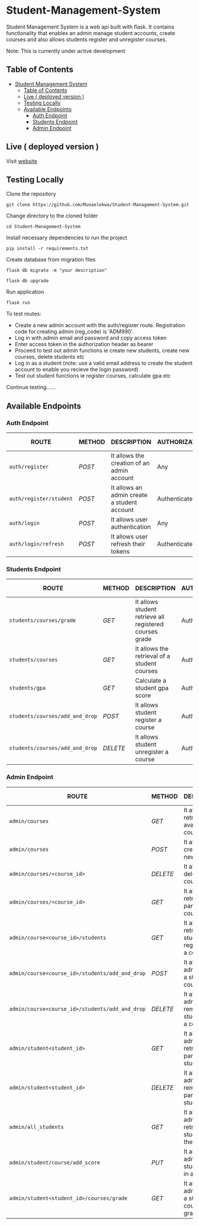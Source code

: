 # Student-Management-System

Student Management System is a web api built with flask. It contains functionality that enables an admin manage student accounts, create courses and also allows students register and unregister courses.

Note: This is currently under active development

## Table of Contents

- [Student Management System](#student-management-system)
  - [Table of Contents](#table-of-contents)
  - [Live ( deployed version )](#live--deployed-version-)
  - [Testing Locally](#testing-locally)
  - [Available Endpoints](#available-endpoints)
    - [Auth Endpoint](#auth-endpoint)
    - [Students Endpoint](#students-endpoint)
    - [Admin Endpoint](#admin-endpoint)

## Live ( deployed version ) 

Visit [website](http://Munaelekwa.pythonanywhere.com/)
## Testing Locally

Clone the repository

```console
git clone https://github.com/Munaelekwa/Student-Management-System.git
```

Change directory to the cloned folder

```console
cd Student-Management-System
```

Install necessary dependencies to run the project

```console
pip install -r requirements.txt
```
Create database from migration files 

```console
flask db migrate -m "your description"
```

```console
flask db upgrade
```
Run application

```console
flask run
```
To test routes:

- Create a new admin account with the auth/register route. Registration code for creating admin (reg_code) is 'ADM990'. 
- Log in with admin email and password and copy access token
- Enter access token in the authorization header as bearer
- Proceed to test out admin functions ie create new students, create new courses, delete students etc
- Log in as a student (note: use a valid email address to create the student account to enable you recieve the login password)
- Test out student functions ie register courses, calculate gpa etc

Continue testing......



## Available Endpoints

### Auth Endpoint
| ROUTE | METHOD | DESCRIPTION | AUTHORIZATION  | USER TYPE |  PLACEHOLDER | 
| ------- | ----- | ------------ | ------|------- | ----- |
|  `auth/register` | _POST_ | It allows the  creation of an admin account   | Any | Any |  ---- | 
|  `auth/register/student` |  _POST_ | It allows an admin create a student account   | Authenticated | Admin | ---- | 
|  `auth/login` |  _POST_  | It allows user authentication   | Any | Any | ---- | 
|  `auth/login/refresh` |  _POST_  | It allows user refresh their tokens   | Authenticated | Any | ---- | 


### Students Endpoint
| ROUTE | METHOD | DESCRIPTION | AUTHORIZATION  | USER TYPE |  PLACEHOLDER | 
| ------- | ----- | ------------ | ------|------- | ----- |
|  `students/courses/grade` |  _GET_  | It allows student retrieve all registered courses grade | Authenticated | Student | ---- |
|  `students/courses` |  _GET_  | It allows the retrieval of a student courses   | Authenticated | ---- | A student ID |
|  `students/gpa` |  _GET_  | Calculate a student gpa score   | Authenticated | Any | A student ID |
|  `students/courses/add_and_drop` |  _POST_  | It allows student register a course   | Authenticated | Student | ---- |
|  `students/courses/add_and_drop` |  _DELETE_  | It allows student unregister a course   | Authenticated | Student | ---- |



### Admin Endpoint
| ROUTE | METHOD | DESCRIPTION | AUTHORIZATION  | USER TYPE |  PLACEHOLDER | 
| ------- | ----- | ------------ | ------|------- | ----- |
|  `admin/courses` |  _GET_  | It allows the retrieval of all available courses   | Authenticated | Any | ---- |
|  `admin/courses` |  _POST_  | It allows the creation of a new course   | Authenticated | Admin | ---- |
|  `admin/courses/<course_id>` |  _DELETE_  | It allows deleting a course   | Authenticated | Admin | ---- |
|  `admin/courses/<course_id>` |  _GET_  | It allows the retrieval of a particular course   | Authenticated | Admin | A course ID |
|  `admin/course<course_id>/students` |  _GET_  | It allows the  retrieval of all students registered for a course | Authenticated | Admin | A course ID |
|  `admin/course<course_id>/students/add_and_drop` |  _POST_  | It allows admin to add a student to a course | Authenticated | Admin | A course ID |
|  `admin/course<course_id>/students/add_and_drop` |  _DELETE_  | It allows admin to remove a  student from a course | Authenticated | Admin | A course ID |
|  `admin/student<student_id>` |  _GET_  | It allows admin to retrieve a particular student | Authenticated | Admin | A Student ID |
|  `admin/student<student_id>` |  _DELETE_  | It allows admin to remove a particular student | Authenticated | Admin | A Student ID |
|  `admin/all_students` |  _GET_  | It allows admin to retrieve all students in the school | Authenticated | Admin | ---- |
|  `admin/student/course/add_score` |  _PUT_  | It allows admin add a student score in a course | Authenticated | Admin | A course ID, A student ID |
|  `admin/student<student_id>/courses/grade` |  _GET_  | It allows the admin retrieve a student all courses grade   | Authenticated | Admin | A student ID |
